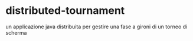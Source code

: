 # distributed-tournament
un applicazione java distribuita per gestire una fase a gironi di un torneo di scherma
